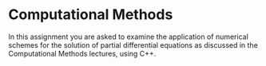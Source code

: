 # Computational Methods
 In this assignment you are asked to examine the application of numerical schemes for the solution of partial differential equations as discussed in the Computational Methods lectures, using C++.
